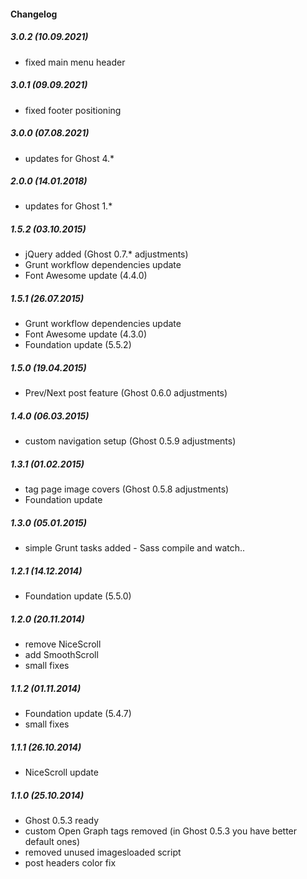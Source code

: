 #### Changelog

##### 3.0.2 (10.09.2021)

- fixed main menu header

##### 3.0.1 (09.09.2021)

- fixed footer positioning

##### 3.0.0 (07.08.2021)

- updates for Ghost 4.*

##### 2.0.0 (14.01.2018)

- updates for Ghost 1.*

##### 1.5.2 (03.10.2015)

- jQuery added (Ghost 0.7.* adjustments)
- Grunt workflow dependencies update
- Font Awesome update (4.4.0)

##### 1.5.1 (26.07.2015)

- Grunt workflow dependencies update
- Font Awesome update (4.3.0)
- Foundation update (5.5.2)

##### 1.5.0 (19.04.2015)

- Prev/Next post feature (Ghost 0.6.0 adjustments)

##### 1.4.0 (06.03.2015)

- custom navigation setup (Ghost 0.5.9 adjustments)

##### 1.3.1 (01.02.2015)

- tag page image covers (Ghost 0.5.8 adjustments)
- Foundation update

##### 1.3.0 (05.01.2015)

- simple Grunt tasks added - Sass compile and watch..

##### 1.2.1 (14.12.2014)

- Foundation update (5.5.0)

##### 1.2.0 (20.11.2014)

- remove NiceScroll
- add SmoothScroll
- small fixes

##### 1.1.2 (01.11.2014)

- Foundation update (5.4.7)
- small fixes

##### 1.1.1 (26.10.2014)

- NiceScroll update

##### 1.1.0 (25.10.2014)

- Ghost 0.5.3 ready
- custom Open Graph tags removed (in Ghost 0.5.3 you have better default ones)
- removed unused imagesloaded script
- post headers color fix